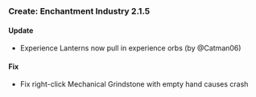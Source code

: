 ### Create: Enchantment Industry 2.1.5

#### Update
- Experience Lanterns now pull in experience orbs (by @Catman06)

#### Fix
- Fix right-click Mechanical Grindstone with empty hand causes crash
